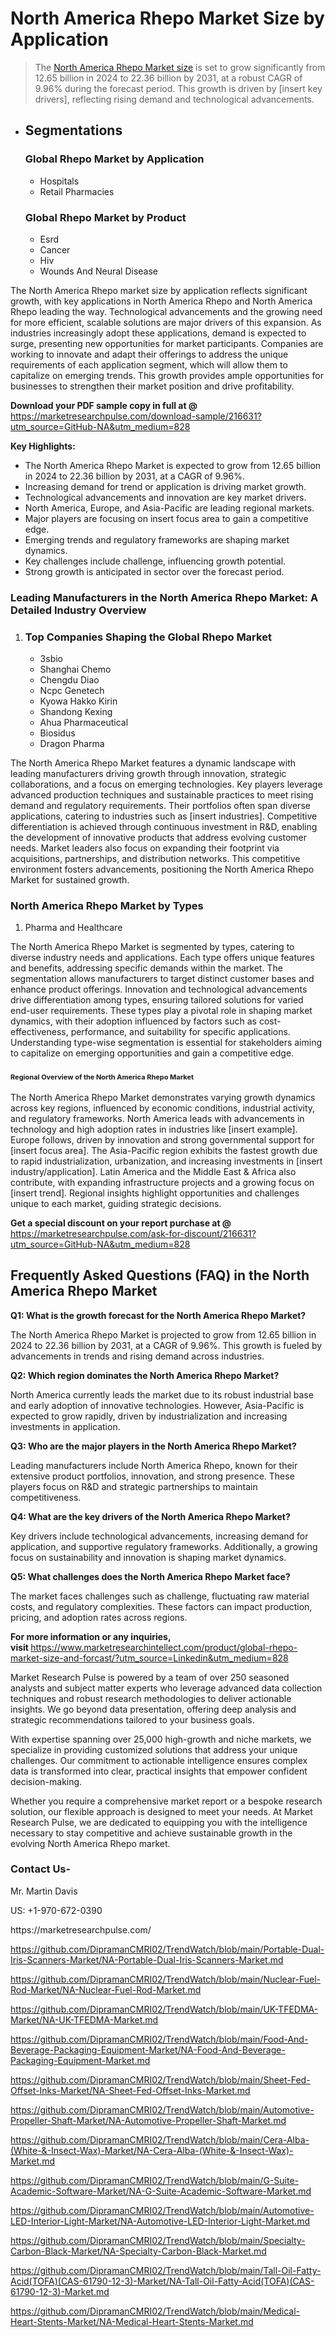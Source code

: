 <h1>North America Rhepo Market&nbsp;Size by Application</h1><blockquote><p>The <a href="https://marketresearchpulse.com/download-sample/216631?utm_source=GitHub-NA&amp;utm_medium=828">North America Rhepo Market size</a> is set to grow significantly from 12.65 billion in 2024 to 22.36 billion by 2031, at a robust CAGR of 9.96% during the forecast period. This growth is driven by [insert key drivers], reflecting rising demand and technological advancements.</p></blockquote><ul><li><h2>Segmentations</h2><h3>Global Rhepo Market by Application</h3><ul><li>Hospitals</li><li>Retail Pharmacies</li></ul><h3>Global Rhepo Market by Product</h3><ul><li>Esrd</li><li>Cancer</li><li>Hiv</li><li>Wounds And Neural Disease</li></ul></li></ul><p>The North America Rhepo market size by application reflects significant growth, with key applications in North America Rhepo and North America Rhepo leading the way. Technological advancements and the growing need for more efficient, scalable solutions are major drivers of this expansion. As industries increasingly adopt these applications, demand is expected to surge, presenting new opportunities for market participants. Companies are working to innovate and adapt their offerings to address the unique requirements of each application segment, which will allow them to capitalize on emerging trends. This growth provides ample opportunities for businesses to strengthen their market position and drive profitability.</p><p><strong>Download your PDF sample copy in full at @ </strong><a href="https://marketresearchpulse.com/download-sample/216631?utm_source=GitHub-NA&amp;utm_medium=828">https://marketresearchpulse.com/download-sample/216631?utm_source=GitHub-NA&amp;utm_medium=828</a></p><p><strong>Key Highlights: </strong></p><ul><li>The North America Rhepo Market is expected to grow from 12.65 billion in 2024 to 22.36 billion by 2031, at a CAGR of 9.96%.</li><li>Increasing demand for trend or application is driving market growth.</li><li>Technological advancements and innovation are key market drivers.</li><li>North America, Europe, and Asia-Pacific are leading regional markets.</li><li>Major players are focusing on insert focus area to gain a competitive edge.</li><li>Emerging trends and regulatory frameworks are shaping market dynamics.</li><li>Key challenges include challenge, influencing growth potential.</li><li>Strong growth is anticipated in sector over the forecast period.</li></ul><h3>Leading Manufacturers in the North America Rhepo Market: A Detailed Industry Overview</h3><ol><li><h3>Top Companies Shaping the Global Rhepo Market </h3><ul><li>3sbio</li><li>Shanghai Chemo</li><li>Chengdu Diao</li><li>Ncpc Genetech</li><li>Kyowa Hakko Kirin</li><li>Shandong Kexing</li><li>Ahua Pharmaceutical</li><li>Biosidus</li><li>Dragon Pharma</li></ul></li></ol><div class="flex max-w-full flex-col flex-grow"><div class="min-h-8 text-message flex w-full flex-col items-end gap-2 whitespace-normal break-words [.text-message+&amp;]:mt-5" dir="auto" data-message-author-role="assistant" data-message-id="fd8432e4-4910-450d-b182-61b7bfb0a01f" data-message-model-slug="gpt-4o"><div class="flex w-full flex-col gap-1 empty:hidden first:pt-[3px]"><div class="markdown prose w-full break-words dark:prose-invert light"><p>The North America Rhepo Market features a dynamic landscape with leading manufacturers driving growth through innovation, strategic collaborations, and a focus on emerging technologies. Key players leverage advanced production techniques and sustainable practices to meet rising demand and regulatory requirements. Their portfolios often span diverse applications, catering to industries such as [insert industries]. Competitive differentiation is achieved through continuous investment in R&amp;D, enabling the development of innovative products that address evolving customer needs. Market leaders also focus on expanding their footprint via acquisitions, partnerships, and distribution networks. This competitive environment fosters advancements, positioning the North America Rhepo Market for sustained growth.</p></div></div></div></div><h3>North America Rhepo Market by Types</h3><ol><li>Pharma and Healthcare</li></ol><div class="flex max-w-full flex-col flex-grow"><div class="min-h-8 text-message flex w-full flex-col items-end gap-2 whitespace-normal break-words [.text-message+&amp;]:mt-5" dir="auto" data-message-author-role="assistant" data-message-id="084470be-0bb7-4664-bddf-5156b4f41249" data-message-model-slug="gpt-4o-mini"><div class="flex w-full flex-col gap-1 empty:hidden first:pt-[3px]"><div class="markdown prose w-full break-words dark:prose-invert light"><p>The North America Rhepo Market is segmented by types, catering to diverse industry needs and applications. Each type offers unique features and benefits, addressing specific demands within the market. The segmentation allows manufacturers to target distinct customer bases and enhance product offerings. Innovation and technological advancements drive differentiation among types, ensuring tailored solutions for varied end-user requirements. These types play a pivotal role in shaping market dynamics, with their adoption influenced by factors such as cost-effectiveness, performance, and suitability for specific applications. Understanding type-wise segmentation is essential for stakeholders aiming to capitalize on emerging opportunities and gain a competitive edge.</p></div></div></div></div><h3><span style="font-size: 11px;">Regional Overview of the North America Rhepo Market</span></h3><div class="flex max-w-full flex-col flex-grow"><div class="min-h-8 text-message flex w-full flex-col items-end gap-2 whitespace-normal break-words [.text-message+&amp;]:mt-5" dir="auto" data-message-author-role="assistant" data-message-id="e9038762-ce64-4e30-91c9-9bd413514231" data-message-model-slug="gpt-4o-mini"><div class="flex w-full flex-col gap-1 empty:hidden first:pt-[3px]"><div class="markdown prose w-full break-words dark:prose-invert light"><p>The North America Rhepo Market demonstrates varying growth dynamics across key regions, influenced by economic conditions, industrial activity, and regulatory frameworks. North America leads with advancements in technology and high adoption rates in industries like [insert example]. Europe follows, driven by innovation and strong governmental support for [insert focus area]. The Asia-Pacific region exhibits the fastest growth due to rapid industrialization, urbanization, and increasing investments in [insert industry/application]. Latin America and the Middle East &amp; Africa also contribute, with expanding infrastructure projects and a growing focus on [insert trend]. Regional insights highlight opportunities and challenges unique to each market, guiding strategic decisions.</p></div></div></div></div><p><strong>Get a special discount on your report purchase at @ </strong><a href="https://marketresearchpulse.com/ask-for-discount/216631?utm_source=GitHub-NA&amp;utm_medium=828">https://marketresearchpulse.com/ask-for-discount/216631?utm_source=GitHub-NA&amp;utm_medium=828</a></p><h2>Frequently Asked Questions (FAQ) in the North America Rhepo Market</h2><p><strong>Q1: What is the growth forecast for the North America Rhepo Market?</strong></p><p>The North America Rhepo Market is projected to grow from 12.65 billion in 2024 to 22.36 billion by 2031, at a CAGR of 9.96%. This growth is fueled by advancements in trends and rising demand across industries.</p><p><strong>Q2: Which region dominates the North America Rhepo Market?</strong></p><p>North America currently leads the market due to its robust industrial base and early adoption of innovative technologies. However, Asia-Pacific is expected to grow rapidly, driven by industrialization and increasing investments in application.</p><p><strong>Q3: Who are the major players in the North America Rhepo Market?</strong></p><p>Leading manufacturers include North America Rhepo, known for their extensive product portfolios, innovation, and strong presence. These players focus on R&amp;D and strategic partnerships to maintain competitiveness.</p><p><strong>Q4: What are the key drivers of the North America Rhepo Market?</strong></p><p>Key drivers include technological advancements, increasing demand for application, and supportive regulatory frameworks. Additionally, a growing focus on sustainability and innovation is shaping market dynamics.</p><p><strong>Q5: What challenges does the North America Rhepo Market face?</strong></p><p>The market faces challenges such as challenge, fluctuating raw material costs, and regulatory complexities. These factors can impact production, pricing, and adoption rates across regions.</p><p><strong>For more information or any inquiries, visit&nbsp;</strong><a href="https://www.marketresearchintellect.com/product/global-rhepo-market-size-and-forcast/?utm_source=Linkedin&utm_medium=828">https://www.marketresearchintellect.com/product/global-rhepo-market-size-and-forcast/?utm_source=Linkedin&utm_medium=828</a></p><p>Market Research Pulse is powered by a team of over 250 seasoned analysts and subject matter experts who leverage advanced data collection techniques and robust research methodologies to deliver actionable insights. We go beyond data presentation, offering deep analysis and strategic recommendations tailored to your business goals.</p><p>With expertise spanning over 25,000 high-growth and niche markets, we specialize in providing customized solutions that address your unique challenges. Our commitment to actionable intelligence ensures complex data is transformed into clear, practical insights that empower confident decision-making.</p><p>Whether you require a comprehensive market report or a bespoke research solution, our flexible approach is designed to meet your needs. At Market Research Pulse, we are dedicated to equipping you with the intelligence necessary to stay competitive and achieve sustainable growth in the evolving North America Rhepo market.</p><h3><strong>Contact Us-</strong></h3><p>Mr. Martin Davis</p><p>US: +1-970-672-0390</p><p>https://marketresearchpulse.com/</p><p><a href="https://github.com/DipramanCMRI02/TrendWatch/blob/main/Portable-Dual-Iris-Scanners-Market/NA-Portable-Dual-Iris-Scanners-Market.md">https://github.com/DipramanCMRI02/TrendWatch/blob/main/Portable-Dual-Iris-Scanners-Market/NA-Portable-Dual-Iris-Scanners-Market.md</a></p><p><a href="https://github.com/DipramanCMRI02/TrendWatch/blob/main/Nuclear-Fuel-Rod-Market/NA-Nuclear-Fuel-Rod-Market.md">https://github.com/DipramanCMRI02/TrendWatch/blob/main/Nuclear-Fuel-Rod-Market/NA-Nuclear-Fuel-Rod-Market.md</a></p><p><a href="https://github.com/DipramanCMRI02/TrendWatch/blob/main/UK-TFEDMA-Market/NA-UK-TFEDMA-Market.md">https://github.com/DipramanCMRI02/TrendWatch/blob/main/UK-TFEDMA-Market/NA-UK-TFEDMA-Market.md</a></p><p><a href="https://github.com/DipramanCMRI02/TrendWatch/blob/main/Food-And-Beverage-Packaging-Equipment-Market/NA-Food-And-Beverage-Packaging-Equipment-Market.md">https://github.com/DipramanCMRI02/TrendWatch/blob/main/Food-And-Beverage-Packaging-Equipment-Market/NA-Food-And-Beverage-Packaging-Equipment-Market.md</a></p><p><a href="https://github.com/DipramanCMRI02/TrendWatch/blob/main/Sheet-Fed-Offset-Inks-Market/NA-Sheet-Fed-Offset-Inks-Market.md">https://github.com/DipramanCMRI02/TrendWatch/blob/main/Sheet-Fed-Offset-Inks-Market/NA-Sheet-Fed-Offset-Inks-Market.md</a></p><p><a href="https://github.com/DipramanCMRI02/TrendWatch/blob/main/Automotive-Propeller-Shaft-Market/NA-Automotive-Propeller-Shaft-Market.md">https://github.com/DipramanCMRI02/TrendWatch/blob/main/Automotive-Propeller-Shaft-Market/NA-Automotive-Propeller-Shaft-Market.md</a></p><p><a href="https://github.com/DipramanCMRI02/TrendWatch/blob/main/Cera-Alba-(White-&-Insect-Wax)-Market/NA-Cera-Alba-(White-&-Insect-Wax)-Market.md">https://github.com/DipramanCMRI02/TrendWatch/blob/main/Cera-Alba-(White-&-Insect-Wax)-Market/NA-Cera-Alba-(White-&-Insect-Wax)-Market.md</a></p><p><a href="https://github.com/DipramanCMRI02/TrendWatch/blob/main/G-Suite-Academic-Software-Market/NA-G-Suite-Academic-Software-Market.md">https://github.com/DipramanCMRI02/TrendWatch/blob/main/G-Suite-Academic-Software-Market/NA-G-Suite-Academic-Software-Market.md</a></p><p><a href="https://github.com/DipramanCMRI02/TrendWatch/blob/main/Automotive-LED-Interior-Light-Market/NA-Automotive-LED-Interior-Light-Market.md">https://github.com/DipramanCMRI02/TrendWatch/blob/main/Automotive-LED-Interior-Light-Market/NA-Automotive-LED-Interior-Light-Market.md</a></p><p><a href="https://github.com/DipramanCMRI02/TrendWatch/blob/main/Specialty-Carbon-Black-Market/NA-Specialty-Carbon-Black-Market.md">https://github.com/DipramanCMRI02/TrendWatch/blob/main/Specialty-Carbon-Black-Market/NA-Specialty-Carbon-Black-Market.md</a></p><p><a href="https://github.com/DipramanCMRI02/TrendWatch/blob/main/Tall-Oil-Fatty-Acid(TOFA)(CAS-61790-12-3)-Market/NA-Tall-Oil-Fatty-Acid(TOFA)(CAS-61790-12-3)-Market.md">https://github.com/DipramanCMRI02/TrendWatch/blob/main/Tall-Oil-Fatty-Acid(TOFA)(CAS-61790-12-3)-Market/NA-Tall-Oil-Fatty-Acid(TOFA)(CAS-61790-12-3)-Market.md</a></p><p><a href="https://github.com/DipramanCMRI02/TrendWatch/blob/main/Medical-Heart-Stents-Market/NA-Medical-Heart-Stents-Market.md">https://github.com/DipramanCMRI02/TrendWatch/blob/main/Medical-Heart-Stents-Market/NA-Medical-Heart-Stents-Market.md</a></p>
